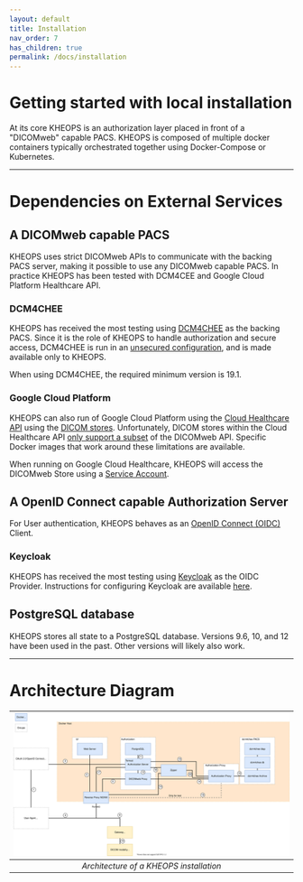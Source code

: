 ```yaml
---
layout: default
title: Installation
nav_order: 7
has_children: true
permalink: /docs/installation
---
```


# Getting started with  local installation

At its core KHEOPS is an authorization layer placed in front of a "DICOMweb" capable PACS. KHEOPS is composed of multiple docker containers typically orchestrated together using Docker-Compose or Kubernetes.

---

# Dependencies on External Services

## A DICOMweb capable PACS

KHEOPS uses strict DICOMweb APIs to communicate with the backing PACS server, making it possible to use any DICOMweb capable PACS. In practice KHEOPS has been tested with DCM4CEE and Google Cloud Platform Healthcare API.

### DCM4CHEE

KHEOPS has received the most testing using [DCM4CHEE](https://github.com/dcm4che/dcm4chee-arc-light/wiki) as the backing PACS. Since it is the role of KHEOPS to handle authorization and secure access, DCM4CHEE is run in an [unsecured configuration](https://github.com/dcm4che/dcm4chee-arc-light/wiki/Run-minimum-set-of-archive-services-on-a-single-host), and is made available only to KHEOPS. 

When using DCM4CHEE, the required minimum version is 19.1.

### Google Cloud Platform

KHEOPS can also run of Google Cloud Platform using the [Cloud Healthcare API](https://cloud.google.com/healthcare) using the [DICOM stores](https://cloud.google.com/healthcare/docs/how-tos/dicom). Unfortunately, DICOM stores within the Cloud Healthcare API [only support a subset](https://cloud.google.com/healthcare/docs/dicom) of the DICOMweb API. Specific Docker images that work around these limitations are available.

When running on Google Cloud Healthcare, KHEOPS will access the DICOMweb Store using a [Service Account](https://cloud.google.com/iam/docs/service-accounts).

## A OpenID Connect capable Authorization Server

For User authentication, KHEOPS behaves as an [OpenID Connect (OIDC)](https://openid.net/connect/) Client. 

### Keycloak

KHEOPS has received the most testing using [Keycloak](https://www.keycloak.org) as the OIDC Provider. Instructions for configuring Keycloak are available [here](keycloak).

## PostgreSQL database

KHEOPS stores all state to a PostgreSQL database. Versions 9.6, 10, and 12 have been used in the past. Other versions will likely also work.

---
# Architecture Diagram

| ![Architecture](/img/architecture.svg) | 
|:--:| 
| *Architecture of a KHEOPS installation* |


